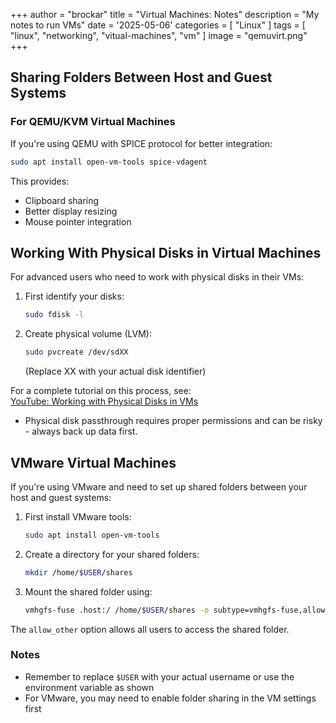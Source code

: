 +++
author = "brockar"
title = "Virtual Machines: Notes"
description = "My notes to run VMs"
date = '2025-05-06'
categories = [
    "Linux"
]
tags = [
    "linux",
    "networking",
    "vitual-machines",
    "vm"
]
image = "qemuvirt.png"
+++


## Sharing Folders Between Host and Guest Systems


### For QEMU/KVM Virtual Machines

If you're using QEMU with SPICE protocol for better integration:

```bash
sudo apt install open-vm-tools spice-vdagent
```

This provides:
- Clipboard sharing
- Better display resizing
- Mouse pointer integration

## Working With Physical Disks in Virtual Machines

For advanced users who need to work with physical disks in their VMs:

1. First identify your disks:
   ```bash
   sudo fdisk -l
   ```

2. Create physical volume (LVM):
   ```bash
   sudo pvcreate /dev/sdXX
   ```
   (Replace XX with your actual disk identifier)

For a complete tutorial on this process, see:  
[YouTube: Working with Physical Disks in VMs](https://www.youtube.com/watch?v=vYQ9Bkv7VG4)

- Physical disk passthrough requires proper permissions and can be risky - always back up data first.

## VMware Virtual Machines

If you're using VMware and need to set up shared folders between your host and guest systems:

1. First install VMware tools:
   ```bash
   sudo apt install open-vm-tools
   ```

2. Create a directory for your shared folders:
   ```bash
   mkdir /home/$USER/shares
   ```

3. Mount the shared folder using:
   ```bash
   vmhgfs-fuse .host:/ /home/$USER/shares -o subtype=vmhgfs-fuse,allow_other
   ```

The `allow_other` option allows all users to access the shared folder.

### Notes

- Remember to replace `$USER` with your actual username or use the environment variable as shown
- For VMware, you may need to enable folder sharing in the VM settings first
